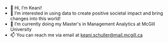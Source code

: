 - 👋 Hi, I’m Keani!
- 👀 I’m interested in using data to create positive societal impact and bring changes into this world!
- 🌱 I’m currently doing my Master's in Management Analytics at McGill University
- 📫 You can reach me via email at keani.schuller@mail.mcgill.ca
